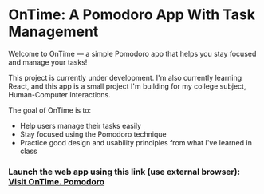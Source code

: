 # OnTime: A Pomodoro App With Task Management

Welcome to OnTime — a simple Pomodoro app that helps you stay focused and manage your tasks!

This project is currently under development.
I'm also currently learning React, and this app is a small project I'm building for my college subject, Human-Computer Interactions.

The goal of OnTime is to:
- Help users manage their tasks easily
- Stay focused using the Pomodoro technique
- Practice good design and usability principles from what I've learned in class

### Launch the web app using this link (use external browser): [Visit OnTime. Pomodoro](https://ontime-pomodoro.vercel.app)
